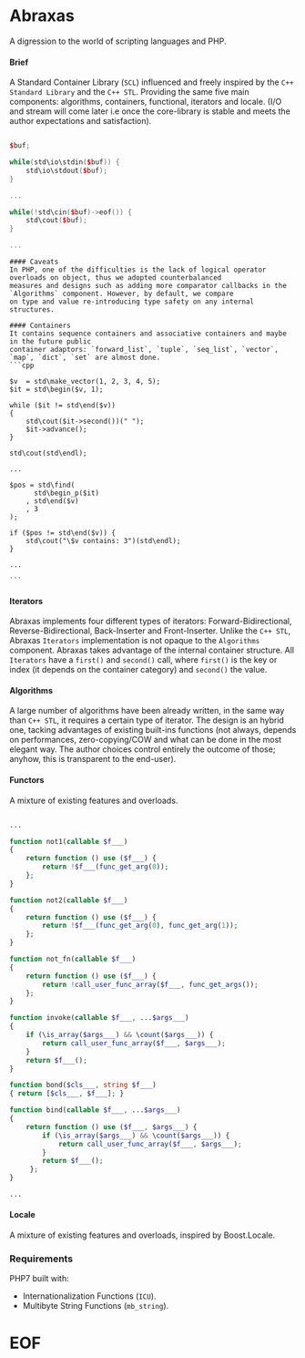# Abraxas
A digression to the world of scripting languages and PHP.

#### Brief
A Standard Container Library (`SCL`) influenced and freely inspired by the `C++ Standard Library` 
and the `C++ STL`. Providing the same five main components: algorithms, containers, functional, iterators and locale.
(I/O and stream will come later i.e once the core-library is stable and meets the author expectations and satisfaction).

```cpp

$buf;

while(std\io\stdin($buf)) {
	std\io\stdout($buf);
}

...

while(!std\cin($buf)->eof()) {
	std\cout($buf);
}

...
```
~~~
#### Caveats
In PHP, one of the difficulties is the lack of logical operator overloads on object, thus we adopted counterbalanced 
measures and designs such as adding more comparator callbacks in the `Algorithms` component. However, by default, we compare 
on type and value re-introducing type safety on any internal structures.

#### Containers
It contains sequence containers and associative containers and maybe in the future public 
container adaptors: `forward_list`, `tuple`, `seq_list`, `vector`, `map`, `dict`, `set` are almost done.
```cpp

$v  = std\make_vector(1, 2, 3, 4, 5);
$it = std\begin($v, 1);

while ($it != std\end($v))
{
	std\cout($it->second())(" ");
	$it->advance();
}

std\cout(std\endl);

...

$pos = std\find(
	  std\begin_p($it)
	, std\end($v)
	, 3
);

if ($pos != std\end($v)) {
	std\cout("\$v contains: 3")(std\endl);
}

...

```
~~~
#### Iterators
Abraxas implements four different types of iterators:
Forward-Bidirectional, Reverse-Bidirectional, Back-Inserter and Front-Inserter.
Unlike the `C++ STL`, Abraxas `Iterators` implementation is not opaque to the `Algorithms` component.
Abraxas takes advantage of the internal container structure. All `Iterators` have a `first()` and `second()` call, 
where `first()` is the key or index (it depends on the container category) and `second()` the value.

#### Algorithms
A large number of algorithms have been already written, in the same way than `C++ STL`, it requires
a certain type of iterator. The design is an hybrid one, tacking advantages of 
existing built-ins functions (not always, depends on performances, zero-copying/COW and what can 
be done in the most elegant way. The author choices control entirely the outcome of those; anyhow, 
this is transparent to the end-user).

#### Functors
A mixture of existing features and overloads.
```php

...

function not1(callable $f___)
{
	return function () use ($f___) {
		return !$f___(func_get_arg(0));
	};
}

function not2(callable $f___)
{
	return function () use ($f___) {
		return !$f___(func_get_arg(0), func_get_arg(1));
	};
}

function not_fn(callable $f___)
{
	return function () use ($f___) {
		return !call_user_func_array($f___, func_get_args());
	};
}

function invoke(callable $f___, ...$args___)
{
	if (\is_array($args___) && \count($args___)) {
		return call_user_func_array($f___, $args___);
	}
	return $f___();
}

function bond($cls___, string $f___)
{ return [$cls___, $f___]; }

function bind(callable $f___, ...$args___)
{
	return function () use ($f___, $args___) {
		if (\is_array($args___) && \count($args___)) {
			return call_user_func_array($f___, $args___);
		}
		return $f___();
	 };
}

...

```

#### Locale
A mixture of existing features and overloads, inspired by Boost.Locale.

### Requirements
PHP7 built with:
- Internationalization Functions (`ICU`).
- Multibyte String Functions (`mb_string`).

# EOF